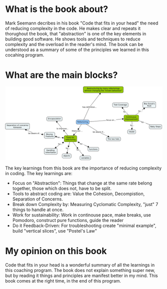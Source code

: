 # What is the book about?
Mark Seemann decribes in his book "Code that fits in your head" the need of reducing complexity in the code. He makes clear and repeats it thorughout the book, 
that "abstraction" is one of the key elements in building good software. He shows tools and techniques to reduce complexity and the overload in the reader's mind. 
The book can be understood as a summary of some of the principles we learned in this cocahing program.

# What are the main blocks?
![Summary - Refactoring](https://github.com/MaddinJay/Coaching/blob/main/Practioner%20Level/One%20Pager%20Project/Images/Refactoring_-_Martin_Fowler_-_Summary.jpg)

The key learnings from this book are the importance of reducing complexity in coding. The key learnings are:
- Focus on "Abstraction": Things that change at the same rate belong together, those which does not, have to be split.
- Tools to abstract coding are: Value the Cohesion, Decompistion, Separation of Concerns.
- Break down Complexity by: Measuring Cyclomatic Complexity, "just" 7 things to handle at once.
- Work for sustainability: Work in continouse pace, make breaks, use Pomodoro, construct pure functions, guide the reader
- Do it Feedback-Driven: For troubleshooting create "minimal example", build "vertical slices", use "Postel's Law"

# My opinion on this book
Code that fits in your head is a wonderful summary of all the learnings in this coaching program. The book does not explain something super new, but by reading it
things and principles are manifest better in my mind. This book comes at the right time, in the end of this program.
